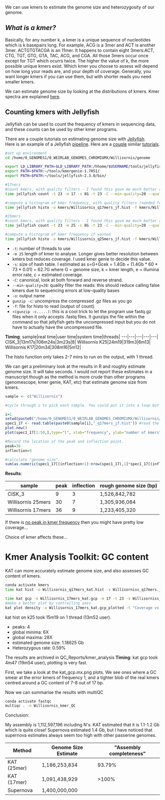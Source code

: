 

We can use kmers to estimate the genome size and heterozygosity of our genome.

## *What is a kmer?*
Basically, for any number k, a kmer is a unique sequence of nucleotides which is k basepairs long. For example, ACG is a 3mer and ACT is another 3mer. ACTGTGTACGA is an 11mer. It happens to contain eight 3mers:ACT, CTG, TGT, GTG, GTA, TAC, ACG, and CGA. All those 3mers occur once except for TGT which ocurrs twice. 
The higher the value of k, the more possible unique kmers exist. Which kmer you choose to assess will depend on how long your reads are, and your depth of coverage. Generally, you want longer kmers if you can use them, but with shorter reads you need smaller kmers.


We can estimate genome size by looking at the distributions of kmers. Kmer spectra are explained [here](https://kat.readthedocs.io/en/latest/kmer.html).

## Counting kmers with Jellyfish

Jellyfish can be used to count the frequency of kmers in sequencing data, and these counts can be used by other kmer programs. 

There are a couple tutorials on estimating genome size with [Jellyfish](https://github.com/gmarcais/Jellyfish/tree/master/doc#info).  
Here is an example of a Jellyfish [pipeline](https://github.com/venta380/Leptidea-Genome-size-scripts/blob/master/jellyfish.sh). Here are a [couple](http://koke.asrc.kanazawa-u.ac.jp/HOWTO/kmer-genomesize.html) similar [tutorials](https://bioinformatics.uconn.edu/genome-size-estimation-tutorial/#).

```bash
#set up environment
cd /home/0_GENOMES1/0_WEIRLAB_GENOMES_CHROMIUMX/Willisornis/genome

export LD_LIBRARY_PATH=$LD_LIBRARY_PATH:/hhome/$USERNAME/tools/jellyfish-2.3.0/lib #when running from node b where hhome = home, need to respecify location of lib.
export PATH=$PATH:~/tools/kmergenie-1.7051/
export PATH=$PATH:~/tools/jellyfish-2.3.0/bin/

#17ners
#count kmers, with quality filters - I found this gave me much better reults with my skuas (fewer false kmers)
time jellyfish count -t 23 -m 17 -s 8G -t 23 -C --min-quality=20 --quality-start=33 -o kmers/Willisorniss_q17mers.jf <(gunzip -c fltrd_adaptrlss4717-JW-0008_S5_L006_R1_001.fastq.gz) <(gunzip -c fltrd_adaptrlss4717-JW-0008_S5_L006_R2_001.fastq.gz) <(gunzip -c fltrd_adaptrlss4717-JW-0008_S5_L007_R1_001.fastq.gz) <(gunzip -c fltrd_adaptrlss4717-JW-0008_S5_L007_R2_001.fastq.gz) <(gunzip -c fltrd_adaptrlss4717-JW-0008_S4_L002_R1_001.fastq.gz) <(gunzip -c fltrd_adaptrlss4717-JW-0008_S4_L002_R2_001.fastq.gz) <(gunzip -c fltrd_adaptrlss4717-JW-0008_S4_L003_R1_001.fastq.gz) <(gunzip -c fltrd_adaptrlss4717-JW-0008_S4_L003_R2_001.fastq.gz) 

#compute a histogram of kmer frequency, with quality filters (needed for genomescope)
time jellyfish histo -o kmers/Willisornis_q17mers_jf.hist -f kmers/Willisorniss_q17mers.jf

#25mers
#count kmers, with quality filters - I found this gave me much better reults with my skuas (fewer false kmers)
time jellyfish count -t 23 -m 25 -s 8G -t 23 -C --min-quality=20 --quality-start=33 -o kmers/Willisorniss_q25mers.jf <(gunzip -c fltrd_adaptrlss4717-JW-0008_S5_L006_R1_001.fastq.gz) <(gunzip -c fltrd_adaptrlss4717-JW-0008_S5_L006_R2_001.fastq.gz) <(gunzip -c fltrd_adaptrlss4717-JW-0008_S5_L007_R1_001.fastq.gz) <(gunzip -c fltrd_adaptrlss4717-JW-0008_S5_L007_R2_001.fastq.gz) <(gunzip -c fltrd_adaptrlss4717-JW-0008_S4_L002_R1_001.fastq.gz) <(gunzip -c fltrd_adaptrlss4717-JW-0008_S4_L002_R2_001.fastq.gz) <(gunzip -c fltrd_adaptrlss4717-JW-0008_S4_L003_R1_001.fastq.gz) <(gunzip -c fltrd_adaptrlss4717-JW-0008_S4_L003_R2_001.fastq.gz) 

#compute a histogram of kmer frequency if wanted
time jellyfish histo -o kmers/Willisornis_q25mers_jf.hist -f kmers/Willisorniss_q25mers.jf

```
* `-t`: number of threads to use
* `-m 25` length of kmer to analyse. Longer gives better resolution between kmers but reduces coverage. I used kmer genie to decide this value.
* `-s`: size of hash table. I estimated as s=G+Gcek = 1.4Gb + (1.4Gb * 60 * 73 * 0.01) = 62.7G where G = genome size, k = kmer length, e = illumina error rate, c = estimated coverage.
* `-C`: canonical, look at both forward and reverse strand.
* `--min-quality=20`: quality filter the reads: this should reduce calling false kmers due to sequencing errors at low-quality bases
* `-o`: output name
* `gunzip -c`: uncompress the compressed .gz files as you go
* `-f`: file for histo to read (output of count)
* `<(gunzip -c.....)`: this is a cool trick to let the program use fastq.gz files when it only accepts .fastq files. It gunzips the file within the command so that jellyfish gets the uncompressed input but you do not have to actually have the uncompressed file.

**Timing**:
sample|real time|user time|system time|threads|
---|---|---|---|---|
CISK_3|13m17s|106m24s|3m23s|8|
Willisornis K25|24m19|319m3|6m13|
Willisornis K17|20m34|308m16|5m12|

The histo function only takes 2-7 mins to run on the output, with 1 thread.

We can get a preliminary look at the results in R and roughly estimate genome size. It will take seconds. I would not report these estimates in a manuscript though as the method is more crude than other programs (genomescope, kmer genie, KAT, etc) that estimate genome size from kmers.
```R
sample <- c("Willisornis")

#cycle through i to pick each sample. You could put it into a loop but I did not because I was running each sample at different times while waiting for the jellyfish results.

i=1
setwd(paste0("/home/0_GENOMES1/0_WEIRLAB_GENOMES_CHROMIUMX/Willisornis/genome/kmers"))
spec1_17 <- read.table(paste0(sample[i],"_q17mers_jf.hist")) #read the histogram data
plot.new()
plot(spec1_17[1:50,],type="l", xlab="frequency", ylab="number of kmers", main=sample[i])

#Record the location of the peak and inflection point. 
peak=36
inflection=9

#calculate "genome size".
sum(as.numeric(spec1_17[(inflection+1):nrow(spec1_17),1]*spec1_17[(inflection+1):nrow(spec1_17),2]))/peak
```
**Results**:

sample|peak|inflection|rough genome size (bp)|
---|---|---|--|
CISK_3|9|3|1,526,842,782|
Willisornis 25mers|30|7|1,305,936,084|
Willisornis 17mers|36|9|1,233,405,320|
If there is [no peak in kmer frequency](http://seqanswers.com/forums/showthread.php?t=41874) then you might have pretty low coverage...

Choice of kmer affects these...

# Kmer Analysis Toolkit: GC content
KAT can more accurately estimate genome size, and also assesses GC content of kmers.
```bash 
conda activate kmers
time kat hist -o Willisornis_q17mers_kat.hist -v Willisorniss_q17mers.jf #if you just want to use the jellyfish results

time kat gcp -o Willisornis_17mers_kat.gcp -m 17 -t 23 -v Willisorniss_q17mers.jf
#make a better plot by controlling axes
kat plot density -o Willisornis_17mers_kat.gcp_plotted -t "Coverage vs GC count of 17-mers" -a "17-mer frequency" -b "GC count" -y "17" -x "100" Willisornis_17mers_kat.gcp.mx
```
kat hist on k25 took 15m19 on 1 thread (13m52 user).
* peaks: 4
* global minima: 6X
* global maxima: 28X
* estimated genome size: 1.18625 Gb
* Heterozygous rate: 0.59%

The results are archived in QC_Reports/kmer_analysis
**Timing**: kat gcp took 4m47 (19m54 user), plotting is very fast.

First, we take a look at the kat_gcp.mx.png plots. We see ones where a GC smear at the error kmers of frequency 1, and a tighter blob of the real kmers centred around a GC content of 7-8 out of 17 bp.

Now we can summarise the results with multiQC
```bash
conda activate fastqc
multiqc . -n Willisornis_kmer_QC
```

Conclusion:  

My assembly is 1,112,597,196 including N's. KAT estimated that it is 1.1-1.2 Gb which is quite close! Supernova estimated 1.4 Gb, but I have noticed that supernova estimates always seem too high with other passerine genomes.

Method|Genome Size Estimate|"Assembly completeness"|
---|---|---|
KAT (25mer)|1,186,253,834|93.79%|
KAT (17mer)|1,091,438,929|>100%|
Supernova|1,400,000,000|
